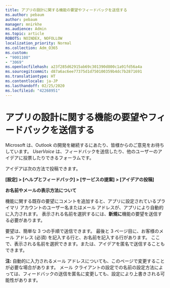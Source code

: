 ```yaml
---
title: アプリの設計に関する機能の要望やフィードバックを送信する
ms.author: pebaum
author: pebaum
manager: mnirkhe
ms.audience: Admin
ms.topic: article
ROBOTS: NOINDEX, NOFOLLOW
localization_priority: Normal
ms.collection: Adm_O365
ms.custom:
- "9001108"
- "3069"
ms.openlocfilehash: a23f285d62915ab69c301390d800c1a91fd56a4a
ms.sourcegitcommit: d87a6ac6ee77375d1d750100359b4dc7b2871691
ms.translationtype: HT
ms.contentlocale: ja-JP
ms.lasthandoff: 02/25/2020
ms.locfileid: "42268951"
---
```

# <a name="leave-a-feature-request-or-feedback-on-app-design"></a>アプリの設計に関する機能の要望やフィードバックを送信する

Microsoft は、Outlook の開発を継続するにあたり、皆様からのご意見をお待ちしています。 *UserVoice* は、フィードバックを送信したり、他のユーザーのアイデアに投票したりできるフォーラムです。  

アイデアは次の方法で投稿できます。 

**[設定] > [ヘルプとフィードバック] > [サービスの提案] > [アイデアの投稿]** 

**お名前やメールの表示方法について**

機能に関する既存の要望にコメントを追加すると、アプリに設定されているプライマリ アカウントのユーザー名またはメール アドレスが、アプリにより自動的に入力されます。 表示される名前を選択するには、**新規に**機能の要望を送信する必要があります。 

要望は、簡単な 3 つの手順で送信できます。 最後と 3 ページ目に、お客様のメール アドレス (必須) を記入する行と、お名前を記入する行があります。 ここで、表示される名前を選択できます。または、アイデアを匿名で送信することもできます。 

**注:** 自動的に入力されるメール アドレスについても、このページで変更することが必要な場合があります。 メール クライアントの設定での名前の設定方法によっては、フィードバックの送信を匿名に変更しても、設定により上書きされる可能性があります。 
